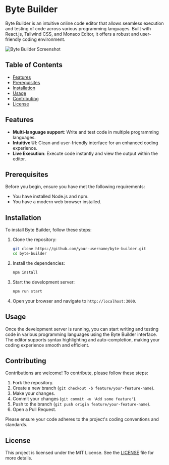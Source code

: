 # Byte Builder

Byte Builder is an intuitive online code editor that allows seamless execution and testing of code across various programming languages. Built with React.js, Tailwind CSS, and Monaco Editor, it offers a robust and user-friendly coding environment.

![Byte Builder Screenshot](path/to/screenshot.png)  <!-- Add the path to your screenshot here -->

## Table of Contents

- [Features](#features)
- [Prerequisites](#prerequisites)
- [Installation](#installation)
- [Usage](#usage)
- [Contributing](#contributing)
- [License](#license)

## Features

- **Multi-language support**: Write and test code in multiple programming languages.
- **Intuitive UI**: Clean and user-friendly interface for an enhanced coding experience.
- **Live Execution**: Execute code instantly and view the output within the editor.

## Prerequisites

Before you begin, ensure you have met the following requirements:

- You have installed Node.js and npm.
- You have a modern web browser installed.

## Installation

To install Byte Builder, follow these steps:

1. Clone the repository:
    ```bash
    git clone https://github.com/your-username/byte-builder.git
    cd byte-builder
    ```

2. Install the dependencies:
    ```bash
    npm install
    ```

3. Start the development server:
    ```bash
    npm run start
    ```

4. Open your browser and navigate to `http://localhost:3000`.

## Usage

Once the development server is running, you can start writing and testing code in various programming languages using the Byte Builder interface. The editor supports syntax highlighting and auto-completion, making your coding experience smooth and efficient.

## Contributing

Contributions are welcome! To contribute, please follow these steps:

1. Fork the repository.
2. Create a new branch (`git checkout -b feature/your-feature-name`).
3. Make your changes.
4. Commit your changes (`git commit -m 'Add some feature'`).
5. Push to the branch (`git push origin feature/your-feature-name`).
6. Open a Pull Request.

Please ensure your code adheres to the project's coding conventions and standards.

## License

This project is licensed under the MIT License. See the [LICENSE](LICENSE) file for more details.
